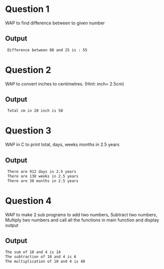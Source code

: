
# Question 1

WAP to find difference between to given number


## Output

```bash 
 Difference between 80 and 25 is : 55
```

# Question 2

WAP to convert inches to centimetres. (Hint: inch= 2.5cm)



## Output

```bash 
 Total cm in 20 inch is 50
```

# Question 3

WAP in C to print total, days, weeks months in 2.5 years


## Output

```bash 
 There are 912 days in 2.5 years
 There are 130 weeks in 2.5 years
 There are 30 months in 2.5 years
```

# Question 4

WAP to make 2 sub programs to add two numbers, Subtract two numbers, Multiply two
numbers and call all the functions in main function and display output

## Output

```bash 
The sum of 10 and 4 is 14
The subtraction of 10 and 4 is 6
The multiplication of 10 and 4 is 40
```